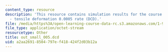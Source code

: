 ```yaml
---
content_type: resource
description: 'This resource contains simulation results for the course projects: NAMD
  - tensile deformation 0.0005 rate (DCD).'
file: /media/https%3A/open-learning-course-data-rc.s3.amazonaws.com/1-978-from-nano-to-macro-introduction-to-atomistic-modeling-techniques-january-iap-2007/a2aa26918504797ef418424f2d03b12a_out_small_005.dcd
file_type: application/octet-stream
resourcetype: Other
title: out_small_005.dcd
uid: a2aa2691-8504-797e-f418-424f2d03b12a
---
```

